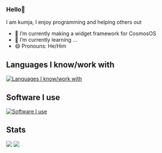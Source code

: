 ### Hello👋

I am kumja, I enjoy programming and helping others out

- 🔭 I’m currently making a widget framework for CosmosOS
- 🌱 I’m currently learning ...
- 😄 Pronouns: He/Him

## Languages I know/work with
[![Languages I know/work with](https://skillicons.dev/icons?i=react,nodejs,js,ts,css,html,expressjs,cs,dotnet,dart,flutter)](https://skillicons.dev/)

## Software I use
[![Software I use](https://skillicons.dev//icons?i=blender,unity,rider,git)](https://skillicons.dev/)

## Stats
<div>
  <img src="https://github-readme-stats-eta-neon.vercel.app/api?username=kumja1&show_icons=true&theme=tokyonight&hide_border=true&include_all_commits=true"/>
  <img src="https://github-readme-stats-eta-neon.vercel.app/api/top-langs?username=kumja1&theme=tokyonight&hide_border=true&langs_count=7&layout=compact&card_width=500"/>
</div>
